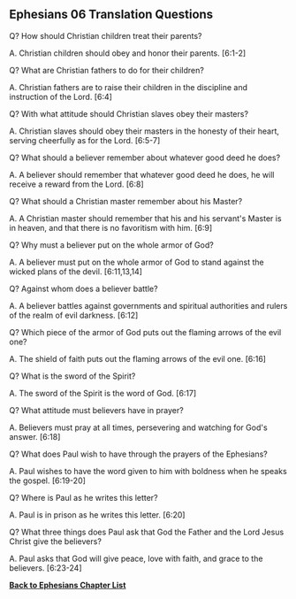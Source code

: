 ## Ephesians 06 Translation Questions ##

Q? How should Christian children treat their parents?

A. Christian children should obey and honor their parents. [6:1-2]

Q? What are Christian fathers to do for their children?

A. Christian fathers are to raise their children in the discipline and instruction of the Lord. [6:4]

Q? With what attitude should Christian slaves obey their masters?

A. Christian slaves should obey their masters in the honesty of their heart, serving cheerfully as for the Lord. [6:5-7]

Q? What should a believer remember about whatever good deed he does?

A. A believer should remember that whatever good deed he does, he will receive a reward from the Lord. [6:8]

Q? What should a Christian master remember about his Master?

A. A Christian master should remember that his and his servant's Master is in heaven, and that there is no favoritism with him. [6:9]

Q? Why must a believer put on the whole armor of God?

A. A believer must put on the whole armor of God to stand against the wicked plans of the devil. [6:11,13,14]

Q? Against whom does a believer battle?

A. A believer battles against governments and spiritual authorities and rulers of the realm of evil darkness. [6:12]

Q? Which piece of the armor of God puts out the flaming arrows of the evil one?

A. The shield of faith puts out the flaming arrows of the evil one. [6:16]

Q? What is the sword of the Spirit?

A. The sword of the Spirit is the word of God. [6:17]

Q? What attitude must believers have in prayer?

A. Believers must pray at all times, persevering and watching for God's answer. [6:18]

Q? What does Paul wish to have through the prayers of the Ephesians?

A. Paul wishes to have the word given to him with boldness when he speaks the gospel. [6:19-20]

Q? Where is Paul as he writes this letter?

A. Paul is in prison as he writes this letter. [6:20]

Q? What three things does Paul ask that God the Father and the Lord Jesus Christ give the believers?

A. Paul asks that God will give peace, love with faith, and grace to the believers. [6:23-24]

__[Back to Ephesians Chapter List](./)__

